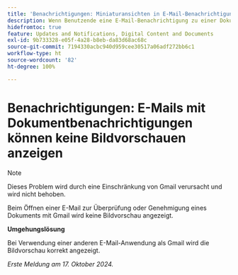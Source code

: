 ```yaml
---
title: 'Benachrichtigungen: Miniaturansichten in E-Mail-Benachrichtigungen sind nicht sichtbar'
description: Wenn Benutzende eine E-Mail-Benachrichtigung zu einer Dokumentgenehmigung anzeigen, wird die Miniaturansicht des Dokuments nicht in der E-Mail angezeigt.
hidefromtoc: true
feature: Updates and Notifications, Digital Content and Documents
exl-id: 9b733328-e05f-4a28-b8eb-da83d68ac68c
source-git-commit: 7194330acbc940d959cee30517a06adf272bb6c1
workflow-type: ht
source-wordcount: '82'
ht-degree: 100%

---
```


# Benachrichtigungen: E-Mails mit Dokumentbenachrichtigungen können keine Bildvorschauen anzeigen

>[!NOTE]
>
>Dieses Problem wird durch eine Einschränkung von Gmail verursacht und wird nicht behoben.

Beim Öffnen einer E-Mail zur Überprüfung oder Genehmigung eines Dokuments mit Gmail wird keine Bildvorschau angezeigt.

**Umgehungslösung**

Bei Verwendung einer anderen E-Mail-Anwendung als Gmail wird die Bildvorschau korrekt angezeigt.

_Erste Meldung am 17. Oktober 2024._
